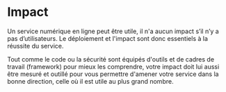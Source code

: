 # Impact

Un service numérique en ligne peut être utile, il n'a aucun impact
s’il n’y a pas d’utilisateurs. Le déploiement et l'impact sont donc
essentiels à la réussite du service.

Tout comme le code ou la sécurité sont équipés d'outils et de cadres
de travail (framework) pour mieux les comprendre, votre impact doit
lui aussi être mesuré et outillé pour vous permettre d'amener votre
service dans la bonne direction, celle où il est utile au plus grand
nombre.
